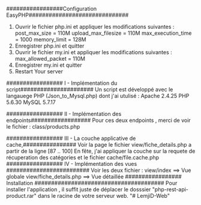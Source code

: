 #################Configuration EasyPHP##############################
1. Ouvrir le fichier  php.ini et appliquer les modifications suivantes :
post_max_size = 110M 
upload_max_filesize = 110M
max_execution_time = 1000
memory_limit = 128M 
2. Enregistrer  php.ini et quitter 
3. Ouvrir le fichier  my.ini et appliquer les modifications suivantes :
max_allowed_packet = 110M
4. Enregistrer my.ini et quitter 
5. Restart Your server

################# I - Implémentation du script######################
Un script est développé avec le langauege PHP (Json_to_Mysql.php) 
dont j'ai utulisé : 
Apache 2.4.25
PHP 5.6.30 
MySQL 5.7.17

################# II - Implémentation des endpoints##################
Pour ces deux endpoints , merci de voir le fichier :
class/products.php


################# III - La couche applicative de cache,################
Voir la page le fichier view/fiche_details.php a partir de la ligne 
 [87 .. 100] 
En fête, j'ai appliquer la couche sur la requete de récuperation 
des catégories 
et le fichier cache/file.cache.php
################# IV - Implémentation des vues #########################
Voir les deux fichier :
 view/index              ==> Vue globale
 view/fiche_details.php  ==> Vue détaillée
################# Installation  ####################################### 
Pour installer l'application , il suffit juste de déplacer le dosssier 
"php-rest-api-product.rar" dans le racine de votre serveur web. "# LemjiD-Web" 
